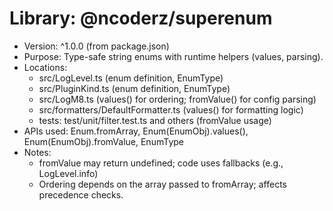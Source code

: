 # Library: @ncoderz/superenum

- Version: ^1.0.0 (from package.json)
- Purpose: Type-safe string enums with runtime helpers (values, parsing).
- Locations:
  - src/LogLevel.ts (enum definition, EnumType)
  - src/PluginKind.ts (enum definition, EnumType)
  - src/LogM8.ts (values() for ordering; fromValue() for config parsing)
  - src/formatters/DefaultFormatter.ts (values() for formatting logic)
  - tests: test/unit/filter.test.ts and others (fromValue usage)
- APIs used: Enum.fromArray, Enum(EnumObj).values(), Enum(EnumObj).fromValue, EnumType<typeof EnumObj>
- Notes:
  - fromValue may return undefined; code uses fallbacks (e.g., LogLevel.info)
  - Ordering depends on the array passed to fromArray; affects precedence checks.
